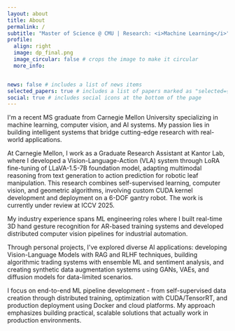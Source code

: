 ```yaml
---
layout: about
title: About
permalink: /
subtitle: "Master of Science @ CMU | Research: <i>Machine Learning</i>"
profile:
  align: right
  image: dp_final.png
  image_circular: false # crops the image to make it circular
  more_info: 


news: false # includes a list of news items
selected_papers: true # includes a list of papers marked as "selected={true}"
social: true # includes social icons at the bottom of the page
---
```


<!-- Manually setting profile image size
<img src="profile_pic.png" alt="Profile Picture" width="250"> -->

I'm a recent MS graduate from Carnegie Mellon University specializing in machine learning, computer vision, and AI systems. My passion lies in building intelligent systems that bridge cutting-edge research with real-world applications.

At Carnegie Mellon, I work as a Graduate Research Assistant at Kantor Lab, where I developed a Vision-Language-Action (VLA) system through LoRA fine-tuning of LLaVA-1.5-7B foundation model, adapting multimodal reasoning from text generation to action prediction for robotic leaf manipulation. This research combines self-supervised learning, computer vision, and geometric algorithms, involving custom CUDA kernel development and deployment on a 6-DOF gantry robot. The work is currently under review at ICCV 2025.

My industry experience spans ML engineering roles where I built real-time 3D hand gesture recognition for AR-based training systems and developed distributed computer vision pipelines for industrial automation.

Through personal projects, I've explored diverse AI applications: developing Vision-Language Models with RAG and RLHF techniques, building algorithmic trading systems with ensemble ML and sentiment analysis, and creating synthetic data augmentation systems using GANs, VAEs, and diffusion models for data-limited scenarios.

I focus on end-to-end ML pipeline development - from self-supervised data creation through distributed training, optimization with CUDA/TensorRT, and production deployment using Docker and cloud platforms. My approach emphasizes building practical, scalable solutions that actually work in production environments.